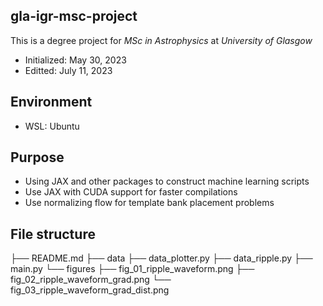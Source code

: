 ## gla-igr-msc-project
This is a degree project for *MSc in Astrophysics* at *University of Glasgow*
- Initialized: May 30, 2023
- Editted: July 11, 2023

## Environment
- WSL: Ubuntu

## Purpose
- Using JAX and other packages to construct machine learning scripts
- Use JAX with CUDA support for faster compilations
- Use normalizing flow for template bank placement problems

## File structure
├── README.md
├── data
├── data_plotter.py
├── data_ripple.py
├── main.py
└── figures
    ├── fig_01_ripple_waveform.png
    ├── fig_02_ripple_waveform_grad.png
    └── fig_03_ripple_waveform_grad_dist.png
